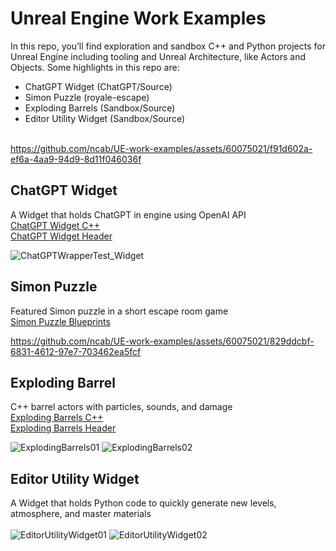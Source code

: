 # Unreal Engine Work Examples
In this repo, you’ll find exploration and sandbox C++ and Python projects for Unreal Engine including tooling and Unreal Architecture, like Actors and Objects. Some highlights in this repo are:

- ChatGPT Widget (ChatGPT/Source)<br>
- Simon Puzzle (royale-escape)<br>
- Exploding Barrels (Sandbox/Source)<br>
- Editor Utility Widget (Sandbox/Source)<br><br>



https://github.com/ncab/UE-work-examples/assets/60075021/f91d602a-ef6a-4aa9-94d9-8d11f046036f


## **ChatGPT Widget** 
A Widget that holds ChatGPT in engine using OpenAI API<br>
[ChatGPT Widget C++](https://github.com/ncab/UE-work-examples/blob/main/ChatGPT/Source/ChatGPT/Private/ChatGPTWrapper.cpp)<br>
[ChatGPT Widget Header](https://github.com/ncab/UE-work-examples/blob/main/ChatGPT/Source/ChatGPT/Public/ChatGPTWrapper.h)<br>

![ChatGPTWrapperTest_Widget](https://github.com/ncab/UE-work-examples/assets/60075021/ea9ed7ed-862e-4c7e-9f6e-77bc7998f4e4)
<br>
## **Simon Puzzle**
Featured Simon puzzle in a short escape room game<br>
[Simon Puzzle Blueprints](https://github.com/ncab/UE-work-examples/blob/main/royale-escape/README.md)<br>

https://github.com/ncab/UE-work-examples/assets/60075021/829ddcbf-6831-4612-97e7-703462ea5fcf


## **Exploding Barrel** 
C++ barrel actors with particles, sounds, and damage<br>
[Exploding Barrels C++](https://github.com/ncab/UE-work-examples/blob/main/Sandbox/Source/Sandbox/Private/ExplodingBarrel.cpp)<br>
[Exploding Barrels Header](https://github.com/ncab/UE-work-examples/blob/main/Sandbox/Source/Sandbox/Public/ExplodingBarrel.h)<br>

![ExplodingBarrels01](https://github.com/ncab/UE-work-examples/assets/60075021/f98768f3-1fe9-48e0-acec-b61541e14209)
![ExplodingBarrels02](https://github.com/ncab/UE-work-examples/assets/60075021/accbd280-1f28-45a5-8902-780c6dedf1fd)
<br>
## **Editor Utility Widget** 
A Widget that holds Python code to quickly generate new levels, atmosphere, and master materials<br><br>
![EditorUtilityWidget01](https://github.com/ncab/UE-work-examples/assets/60075021/836e861b-7ab7-4f94-9d63-b2724ddce062)
![EditorUtilityWidget02](https://github.com/ncab/UE-work-examples/assets/60075021/248fc2ca-a51b-4fc7-aed2-6923a7a741a4)

